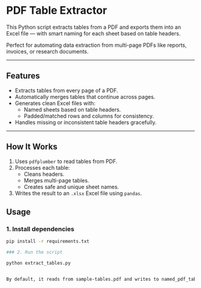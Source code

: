
# PDF Table Extractor

This Python script extracts tables from a PDF and exports them into an Excel file — with smart naming for each sheet based on table headers.

Perfect for automating data extraction from multi-page PDFs like reports, invoices, or research documents.

---

## Features

- Extracts tables from every page of a PDF.
- Automatically merges tables that continue across pages.
- Generates clean Excel files with:
  - Named sheets based on table headers.
  - Padded/matched rows and columns for consistency.
- Handles missing or inconsistent table headers gracefully.

---

## How It Works

1. Uses `pdfplumber` to read tables from PDF.
2. Processes each table:
   - Cleans headers.
   - Merges multi-page tables.
   - Creates safe and unique sheet names.
3. Writes the result to an `.xlsx` Excel file using `pandas`.



## Usage

### 1. Install dependencies

```bash
pip install -r requirements.txt

### 2. Run the script

python extract_tables.py


By default, it reads from sample-tables.pdf and writes to named_pdf_tables.xlsx. You can modify the file paths inside the script to use your own.
